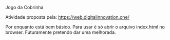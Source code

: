 Jogo da Cobrinha

Atividade proposta pela: https://web.digitalinnovation.one/

Por enquanto está bem básico. Para usar é só abrir o arquivo index.html no browser. 
Futuramente pretendo dar uma melhorada.